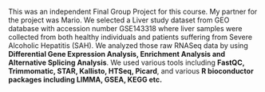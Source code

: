 This was an independent Final Group Project for this course. My partner for the project was Mario.
We selected a Liver study dataset from GEO database with accession number GSE143318 where liver samples were collected from both healthy individuals and patients suffering from Severe Alcoholic Hepatitis (SAH).
We analyzed those raw RNASeq data by using **Differential Gene Expression Analysis, Enrichment Analysis and Alternative Splicing Analysis**. We used various tools including **FastQC, Trimmomatic, STAR, Kallisto, HTSeq, Picard**, and various **R bioconductor packages including LIMMA, GSEA, KEGG etc.**
